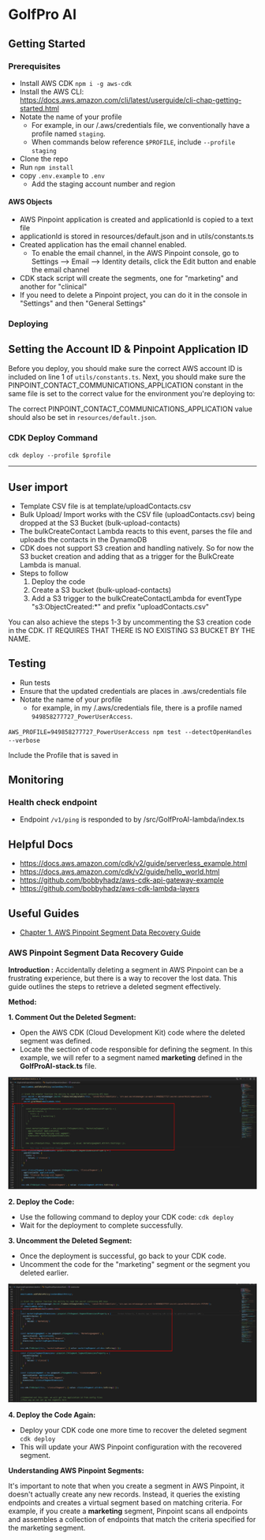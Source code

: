 # GolfPro AI 

## Getting Started

### Prerequisites

- Install AWS CDK `npm i -g aws-cdk`
- Install the AWS CLI: https://docs.aws.amazon.com/cli/latest/userguide/cli-chap-getting-started.html
- Notate the name of your profile
  - For example, in our /.aws/credentials file, we conventionally have a profile named `staging`.
  - When commands below reference `$PROFILE`, include `--profile staging`
- Clone the repo
- Run `npm install`
- copy `.env.example` to `.env`
  - Add the staging account number and region

#### AWS Objects

- AWS Pinpoint application is created and applicationId is copied to a text file
- applicationId is stored in resources/default.json and in utils/constants.ts
- Created application has the email channel enabled.
  - To enable the email channel, in the AWS Pinpoint console, go to Settings --> Email --> Identity details, click the Edit button and enable the email channel
- CDK stack script will create the segments, one for "marketing" and another for "clinical"
- If you need to delete a Pinpoint project, you can do it in the console in "Settings" and then "General Settings"

### Deploying

## Setting the Account ID & Pinpoint Application ID

Before you deploy, you should make sure the correct AWS account ID is included on line 1 of ```utils/constants.ts```. Next, you should make sure the PINPOINT_CONTACT_COMMUNICATIONS_APPLICATION constant in the same file is set to the correct value for the environment you're deploying to:

The correct PINPOINT_CONTACT_COMMUNICATIONS_APPLICATION value should also be set in ```resources/default.json```.

### CDK Deploy Command

`cdk deploy --profile $profile`

---

## User import

- Template CSV file is at template/uploadContacts.csv
- Bulk Upload/ Import works with the CSV file (uploadContacts.csv) being dropped at the S3 Bucket (bulk-upload-contacts)
- The bulkCreateContact Lambda reacts to this event, parses the file and uploads the contacts in the DynamoDB
- CDK does not support S3 creation and handling natively. So for now the S3 bucket creation and adding that as a trigger for the BulkCreate Lambda is manual.
- Steps to follow
  1. Deploy the code
  2. Create a S3 bucket (bulk-upload-contacts)
  3. Add a S3 trigger to the bulkCreateContactLambda for eventType "s3:ObjectCreated:*" and prefix "uploadContacts.csv"

You can also achieve the steps 1-3 by uncommenting the S3 creation code in the CDK. IT REQUIRES THAT THERE IS NO EXISTING S3 BUCKET BY THE NAME.


## Testing

- Run tests
- Ensure that the updated credentials are places in .aws/credentials file
- Notate the name of your profile
  - for example, in my /.aws/credentials file, there is a profile named `949858277727_PowerUserAccess`.

`AWS_PROFILE=949858277727_PowerUserAccess npm test --detectOpenHandles --verbose`

Include the Profile that is saved in

## Monitoring

### Health check endpoint

- Endpoint `/v1/ping` is responded to by /src/GolfProAI-lambda/index.ts

## Helpful Docs

- https://docs.aws.amazon.com/cdk/v2/guide/serverless_example.html
- https://docs.aws.amazon.com/cdk/v2/guide/hello_world.html
- https://github.com/bobbyhadz/aws-cdk-api-gateway-example
- https://github.com/bobbyhadz/aws-cdk-lambda-layers

## Useful Guides

- [Chapter 1. AWS Pinpoint Segment Data Recovery Guide](#AWS-pinpoint-segment-data-recovery-guide)

### AWS Pinpoint Segment Data Recovery Guide

**Introduction :** Accidentally deleting a segment in AWS Pinpoint can be a frustrating experience, but there is a way to recover the lost data. This guide outlines the steps to retrieve a deleted segment effectively.

**Method:**

**1. Comment Out the Deleted Segment:**

- Open the AWS CDK (Cloud Development Kit) code where the deleted segment was defined.
- Locate the section of code responsible for defining the segment. In this example, we will refer to a segment named **marketing** defined in the **GolfProAI-stack.ts** file.

![Image of commented code](/images/1_commentedImage.png)

**2. Deploy the Code:**

- Use the following command to deploy your CDK code:
  `cdk deploy`
- Wait for the deployment to complete successfully.

**3. Uncomment the Deleted Segment:**

- Once the deployment is successful, go back to your CDK code.
- Uncomment the code for the "marketing" segment or the segment you deleted earlier.

![Image of uncommented code](/images/2_uncommentedImage.png)

**4. Deploy the Code Again:**

- Deploy your CDK code one more time to recover the deleted segment
  `cdk deploy`
- This will update your AWS Pinpoint configuration with the recovered segment.

**Understanding AWS Pinpoint Segments:**

It's important to note that when you create a segment in AWS Pinpoint, it doesn't actually create any new records. Instead, it queries the existing endpoints and creates a virtual segment based on matching criteria.
For example, if you create a **marketing** segment, Pinpoint scans all endpoints and assembles a collection of endpoints that match the criteria specified for the marketing segment.
